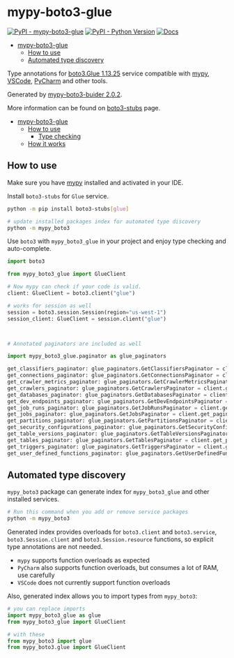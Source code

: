 # mypy-boto3-glue

[![PyPI - mypy-boto3-glue](https://img.shields.io/pypi/v/mypy-boto3-glue.svg?color=blue)](https://pypi.org/project/mypy-boto3-glue)
[![PyPI - Python Version](https://img.shields.io/pypi/pyversions/mypy-boto3-glue.svg?color=blue)](https://pypi.org/project/mypy-boto3-glue)
[![Docs](https://img.shields.io/readthedocs/mypy-boto3-builder.svg?color=blue)](https://mypy-boto3-builder.readthedocs.io/)

- [mypy-boto3-glue](#mypy-boto3-glue)
  - [How to use](#how-to-use)
  - [Automated type discovery](#automated-type-discovery)


Type annotations for
[boto3.Glue 1.13.25](https://boto3.amazonaws.com/v1/documentation/api/1.13.25/reference/services/glue.html#Glue) service
compatible with [mypy](https://github.com/python/mypy), [VSCode](https://code.visualstudio.com/),
[PyCharm](https://www.jetbrains.com/pycharm/) and other tools.

Generated by [mypy-boto3-buider 2.0.2](https://github.com/vemel/mypy_boto3_builder).

More information can be found on [boto3-stubs](https://pypi.org/project/boto3-stubs/) page.

- [mypy-boto3-glue](#mypy-boto3-glue)
  - [How to use](#how-to-use)
    - [Type checking](#type-checking)
  - [How it works](#how-it-works)

## How to use

Make sure you have [mypy](https://github.com/python/mypy) installed and activated in your IDE.

Install `boto3-stubs` for `Glue` service.

```bash
python -m pip install boto3-stubs[glue]

# update installed packages index for automated type discovery
python -m mypy_boto3
```

Use `boto3` with `mypy_boto3_glue` in your project and enjoy type checking and auto-complete.

```python
import boto3

from mypy_boto3_glue import GlueClient

# Now mypy can check if your code is valid.
client: GlueClient = boto3.client("glue")

# works for session as well
session = boto3.session.Session(region="us-west-1")
session_client: GlueClient = session.client("glue")



# Annotated paginators are included as well

import mypy_boto3_glue.paginator as glue_paginators

get_classifiers_paginator: glue_paginators.GetClassifiersPaginator = client.get_paginator("get_classifiers")
get_connections_paginator: glue_paginators.GetConnectionsPaginator = client.get_paginator("get_connections")
get_crawler_metrics_paginator: glue_paginators.GetCrawlerMetricsPaginator = client.get_paginator("get_crawler_metrics")
get_crawlers_paginator: glue_paginators.GetCrawlersPaginator = client.get_paginator("get_crawlers")
get_databases_paginator: glue_paginators.GetDatabasesPaginator = client.get_paginator("get_databases")
get_dev_endpoints_paginator: glue_paginators.GetDevEndpointsPaginator = client.get_paginator("get_dev_endpoints")
get_job_runs_paginator: glue_paginators.GetJobRunsPaginator = client.get_paginator("get_job_runs")
get_jobs_paginator: glue_paginators.GetJobsPaginator = client.get_paginator("get_jobs")
get_partitions_paginator: glue_paginators.GetPartitionsPaginator = client.get_paginator("get_partitions")
get_security_configurations_paginator: glue_paginators.GetSecurityConfigurationsPaginator = client.get_paginator("get_security_configurations")
get_table_versions_paginator: glue_paginators.GetTableVersionsPaginator = client.get_paginator("get_table_versions")
get_tables_paginator: glue_paginators.GetTablesPaginator = client.get_paginator("get_tables")
get_triggers_paginator: glue_paginators.GetTriggersPaginator = client.get_paginator("get_triggers")
get_user_defined_functions_paginator: glue_paginators.GetUserDefinedFunctionsPaginator = client.get_paginator("get_user_defined_functions")
```

## Automated type discovery

`mypy_boto3` package can generate index for `mypy_boto3_glue` and other installed services.

```bash
# Run this command when you add or remove service packages
python -m mypy_boto3
```

Generated index provides overloads for `boto3.client` and `boto3.service`,
`boto3.Session.client` and `boto3.Session.resource` functions,
so explicit type annotations are not needed.

- `mypy` supports function overloads as expected
- `PyCharm` also supports function overloads, but consumes a lot of RAM, use carefully
- `VSCode` does not currently support function overloads

Also, generated index allows you to import types from `mypy_boto3`:

```python
# you can replace imports
import mypy_boto3_glue as glue
from mypy_boto3_glue import GlueClient

# with these
from mypy_boto3 import glue
from mypy_boto3.glue import GlueClient
```